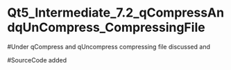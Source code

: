 # Qt5_Intermediate_7.2_qCompressAndqUnCompress_CompressingFile

#Under qCompress and qUncompress compressing file discussed and

#SourceCode added 
